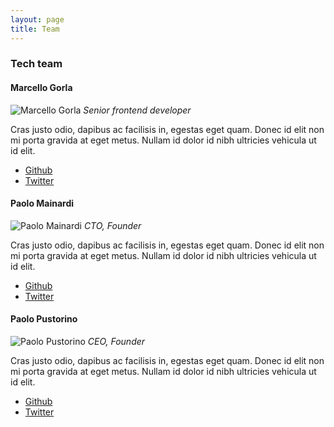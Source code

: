 ```yaml
---
layout: page
title: Team
---
```


### Tech team
<div class="team-page">


  <div class="row row-top-margin">
    <div class="col-md-12">
      <h4> Marcello Gorla </h4>
      <img src="http://www.sparkfabrik.com/images/team/mg.png" alt="Marcello Gorla" class="img-rounded pull-left avatar">
      <i> Senior frontend developer </i>
      <p class="small">Cras justo odio, dapibus ac facilisis in, egestas eget quam. Donec id elit non mi porta gravida at eget metus. Nullam id dolor id nibh ultricies vehicula ut id elit.</p>
      <ul class="list-inline">
        <li> <i class="fa fa-github"></i> <a href="http://www.github.com/mgdesign">Github</a></li>
        <li> <i class="fa fa-twitter"></i> <a href="http://www.twitter.com/mgdesign">Twitter</a></li>
      </ul>
    </div>
  </div>

  <div class="row row-top-margin">
    <div class="col-md-12">
      <h4> Paolo Mainardi </h4>
      <img src="http://www.sparkfabrik.com/images/team/paolo.jpg" alt="Paolo Mainardi" class="img-rounded pull-left avatar">
      <i> CTO, Founder </i>
      <p class="small">Cras justo odio, dapibus ac facilisis in, egestas eget quam. Donec id elit non mi porta gravida at eget metus. Nullam id dolor id nibh ultricies vehicula ut id elit.</p>
      <ul class="list-inline">
        <li> <i class="fa fa-github"></i> <a href="http://www.github.com/paolomainardi">Github</a></li>
        <li> <i class="fa fa-twitter"></i> <a href="http://www.twitter.com/paolomainardi">Twitter</a></li>
      </ul>
    </div>
  </div>

  <div class="row row-top-margin">
    <div class="col-md-12">
      <h4> Paolo Pustorino </h4>
      <img src="http://www.sparkfabrik.com/images/team/pusto.png" alt="Paolo Pustorino" class="img-rounded pull-left avatar">
      <i> CEO, Founder </i>
      <p class="small">Cras justo odio, dapibus ac facilisis in, egestas eget quam. Donec id elit non mi porta gravida at eget metus. Nullam id dolor id nibh ultricies vehicula ut id elit.</p>
      <ul class="list-inline">
        <li> <i class="fa fa-github"></i> <a href="http://www.github.com/stickgrinder">Github</a></li>
        <li> <i class="fa fa-twitter"></i> <a href="http://www.twitter.com/stickgrinder">Twitter</a></li>
      </ul>
    </div>
  </div>

</div>


